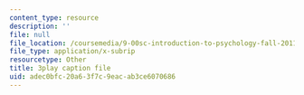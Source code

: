 ```yaml
---
content_type: resource
description: ''
file: null
file_location: /coursemedia/9-00sc-introduction-to-psychology-fall-2011/adec0bfc20a63f7c9eacab3ce6070686_SFPPw6sDHEI.srt
file_type: application/x-subrip
resourcetype: Other
title: 3play caption file
uid: adec0bfc-20a6-3f7c-9eac-ab3ce6070686
---
```

